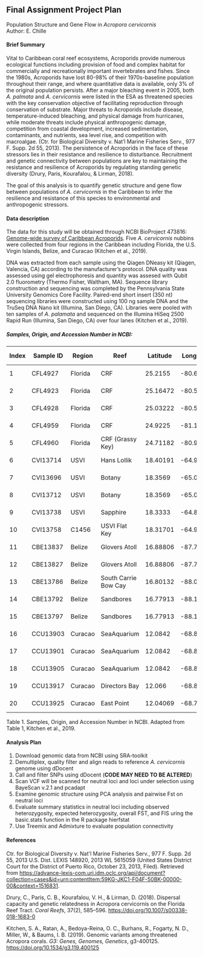 ## Final Assignment Project Plan
Population Structure and Gene Flow in *Acropora cervicornis*  
Author: E. Chille  

#### Brief Summary
Vital to Caribbean coral reef ecosystems, Acroporids provide numerous ecological functions including provision of food and complex habitat for commercially and recreationally important invertebrates and fishes. Since the 1980s, Acroporids have lost 80-98% of their 1970s-baseline population throughout their range, and where quantitative data is available, only 3% of the original population persists. After a major bleaching event in 2005, both *A. palmata* and *A. cervicornis* were listed in the ESA as threatened species with the key conservation objective of facilitating reproduction through conservation of substrate. Major threats to Acroporids include disease, temperature-induced bleaching, and physical damage from hurricanes, while moderate threats include physical anthropogenic damage, competition from coastal development, increased sedimentation, contaminants, and nutrients, sea level rise, and competition with macroalgae.   (Ctr. for Biological Diversity v. Nat’l Marine Fisheries Serv., 977 F. Supp. 2d 55, 2013). The persistence of Acroporids in the face of these stressors lies in their resistance and
resilience to disturbance. Recruitment and genetic connectivity between populations are key to maintaining the resistance and resilience of Acroporids by regulating standing genetic diversity (Drury, Paris, Kourafalou, & Lirman, 2018).

The goal of this analysis is to quantify genetic structure and gene flow between populations of *A. cervicornis* in the Caribbean to infer the resilience and resistance of this species to environmental and anthropogenic stressors.

#### Data description
The data for this study will be obtained through NCBI BioProject 473816: [Genome-wide survey of Caribbean Acroporids](https://www.ncbi.nlm.nih.gov/bioproject?LinkName=sra_bioproject&from_uid=5628611). Five *A. cervicornis* nubbins were collected from four regions in the Caribbean including Florida, the U.S. Virgin Islands, Belize, and Curacao (Kitchen et al., 2019).

DNA was extracted from each sample using the Qiagen DNeasy kit (Qiagen, Valencia, CA) according to the manufacturer’s protocol. DNA quality was assessed using gel electrophoresis and quantity was assesed with Qubit 2.0 fluorometry (Thermo Fisher, Waltham, MA). Sequence library construction and sequencing was completed by the Pennsylvania State University Genomics Core Facility. Paired-end short insert (350 nt) sequencing libraries were constructed using 100 ng sample DNA and the TruSeq DNA Nano kit (Illumina, San Diego, CA). Libraries were pooled with ten samples of *A. palamata* and sequenced on the Illumina HiSeq 2500 Rapid Run (Illumina, San Diego, CA) over four lanes (Kitchen et al., 2019).

##### Samples, Origin, and Accession Number in NCBI:
|Index|Sample ID|Region|Reef|Latitude|Longitude|Collection Date|SRA Accession|
|---|---|---|---|---|---|---|---|
|1|CFL4927|Florida|CRF|25.2155|-80.60778|22-Nov-11|SRR7235993|
|2|CFL4923|Florida|CRF|25.16472|-80.59389|22-Nov-11|SRR7235994|
|3|CFL4928|Florida|CRF|25.03222|-80.50417|22-Nov-11|SRR7235992|
|4|CFL4959|Florida|CRF|24.9225|-81.12417|22-Nov-11|SRR7235991|
|5|CFL4960|Florida|CRF (Grassy Key)|24.71182|-80.94595|22-Nov-11|SRR7235990|
|6|CVI13714|USVI|Hans Lollik|18.40191|-64.9063|29-Oct-15|SRR7235998|
|7|CVI13696|USVI|Botany|18.3569|-65.03515|27-Oct-15|SRR7235989|
|8|CVI13712|USVI|Botany|18.3569|-65.03515|28-Oct-15|SRR7235999|
|9|CVI13738|USVI|Sapphire|18.3333|-64.8499|30-Oct-15|SRR7236021|
|10|CVI13758|C1456|USVI	Flat Key|18.31701|-64.9892|31-Oct-15|SRR7236022|
|11|CBE13837|Belize|Glovers Atoll|16.88806|-87.75973|8-Nov-15|SRR7236028|
|12|CBE13827|Belize|Glovers Atoll|16.88806|-87.75973|8-Nov-15|SRR7236033|
|13|CBE13786|Belize|South Carrie Bow Cay|16.80132|-88.0825|6-Nov-15|SRR7236032|
|14|CBE13792|Belize|Sandbores|16.77913|-88.11755|7-Nov-15|SRR7236031|
|15|CBE13797|Belize|Sandbores|16.77913|-88.11755|7-Nov-15|SRR7236034|
|16|CCU13903|Curacao|SeaAquarium|12.0842|-68.8966|2-Feb-16|SRR7236029|
|17|CCU13901|Curacao|SeaAquarium|12.0842|-68.8966|2-Feb-16|SRR7236030|
|18|CCU13905|Curacao|SeaAquarium|12.0842|-68.8966|2-Feb-16|SRR7236037|
|19|CCU13917|Curacao|Directors Bay|12.066|-68.85997|4-Feb-16|SRR7236036|
|20|CCU13925|Curacao|East Point|12.04069|-68.78301|5-Feb-16|SRR7235996|

Table 1. Samples, Origin, and Accession Number in NCBI. Adapted from Table 1, Kitchen et al., 2019.

#### Analysis Plan
1. Download genomic data from NCBI using SRA-toolkit
2. Demultiplex, quality filter and align reads to reference *A. cervicornis* genome using dDocent
3. Call and filter SNPs using dDocent (**CODE MAY NEED TO BE ALTERED**)
4. Scan VCF will be scanned for neutral loci and loci under selection using BayeScan v.2.1 and pcadapt
5. Examine genomic structure using PCA analysis and pairwise Fst on neutral loci
6. Evaluate summary statistics in neutral loci including observed heterozygosity, expected heterozygosity, overall FST, and FIS uring the basic.stats function in the R package hierfstat
7. Use Treemix and Admixture to evaluate population connectivity

#### References
Ctr. for Biological Diversity v. Nat'l Marine Fisheries Serv., 977 F. Supp. 2d 55, 2013 U.S. Dist. LEXIS 148920, 2013 WL 5615059 (United States District Court for the District of Puerto Rico, October 23, 2013, Filed). Retrieved from <https://advance-lexis-com.uri.idm.oclc.org/api/document?collection=cases&id=urn:contentItem:59KG-JKC1-F04F-50BK-00000-00&context=1516831>.

Drury, C., Paris, C. B., Kourafalou, V. H., & Lirman, D. (2018). Dispersal capacity and genetic relatedness in Acropora cervicornis on the Florida Reef Tract. *Coral Reefs*, 37(2), 585–596. <https://doi.org/10.1007/s00338-018-1683-0>


Kitchen, S. A., Ratan, A., Bedoya-Reina, O. C., Burhans, R., Fogarty, N. D., Miller, W., & Baums, I. B. (2019). Genomic variants among threatened Acropora corals. *G3: Genes, Genomes, Genetics*, g3-400125. <https://doi.org/10.1534/g3.119.400125>
